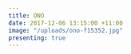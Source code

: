 ```yaml
---
title: ONO
date: 2017-12-06 13:15:00 +11:00
image: "/uploads/ono-f15352.jpg"
presenting: true
---
```


